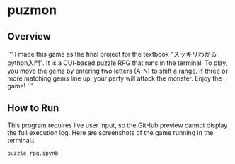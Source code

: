 # puzmon
## Overview
'''
I made this game as the final project for the textbook "スッキリわかるpython入門". 
It is a CUI-based puzzle RPG that runs in the terminal. 
To play, you move the gems by entering two letters (A-N) to shift a range. 
If three or more matching gems line up, your party will attack the monster. 
Enjoy the game!
'''
## How to Run
This program requires live user input, so the GitHub preview cannot display the full execution log. 
Here are screenshots of the game running in the terminal.:

```python
puzzle_rpg.ipynb
